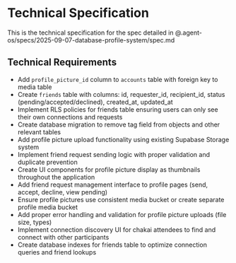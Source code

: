 # Technical Specification

This is the technical specification for the spec detailed in @.agent-os/specs/2025-09-07-database-profile-system/spec.md

## Technical Requirements

- Add `profile_picture_id` column to `accounts` table with foreign key to media table
- Create `friends` table with columns: id, requester_id, recipient_id, status (pending/accepted/declined), created_at, updated_at
- Implement RLS policies for friends table ensuring users can only see their own connections and requests
- Create database migration to remove tag field from objects and other relevant tables
- Add profile picture upload functionality using existing Supabase Storage system
- Implement friend request sending logic with proper validation and duplicate prevention
- Create UI components for profile picture display as thumbnails throughout the application
- Add friend request management interface to profile pages (send, accept, decline, view pending)
- Ensure profile pictures use consistent media bucket or create separate profile media bucket
- Add proper error handling and validation for profile picture uploads (file size, types)
- Implement connection discovery UI for chakai attendees to find and connect with other participants
- Create database indexes for friends table to optimize connection queries and friend lookups